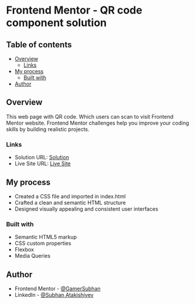 # Frontend Mentor - QR code component solution

## Table of contents

- [Overview](#overview)
  - [Links](#links)
- [My process](#my-process)
  - [Built with](#built-with)
- [Author](#author)

## Overview

This web page with QR code. Which users can scan to visit Frontend Mentor website. Frontend Mentor challenges help you improve your coding skills by building realistic projects.

### Links

- Solution URL: [Solution](https://github.com/GamerSubhan/git-test.git)
- Live Site URL: [Live Site](https://gamersubhan.github.io/git-test/)

## My process

- Created a CSS file and imported in index.html
- Crafted a clean and semantic HTML structure
- Designed visually appealing and consistent user interfaces

### Built with

- Semantic HTML5 markup
- CSS custom properties
- Flexbox
- Media Queries

## Author

- Frontend Mentor - [@GamerSubhan](https://www.frontendmentor.io/profile/GamerSubhan)
- LinkedIn - [@Subhan Atakishiyev](https://www.linkedin.com/in/subhan-atak/)
